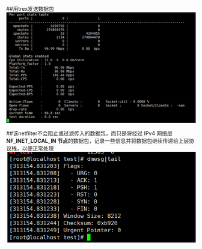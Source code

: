 ##用trex发送数据包
![](https://github.com/Cyber-Security-Team/Netfilter_DPDK/blob/main/zzt/picture/trex%20%E5%8F%91%E5%8C%85.png)


##该netfilter不会阻止或过滤传入的数据包，而只是将经过 IPv4 网络层 **NF_INET_LOCAL_IN 节点**的数据包，记录一些信息并将数据包继续传递给上层协议栈，以便正常处理
![](https://github.com/Cyber-Security-Team/Netfilter_DPDK/blob/main/zzt/picture/netfilter1.png)
